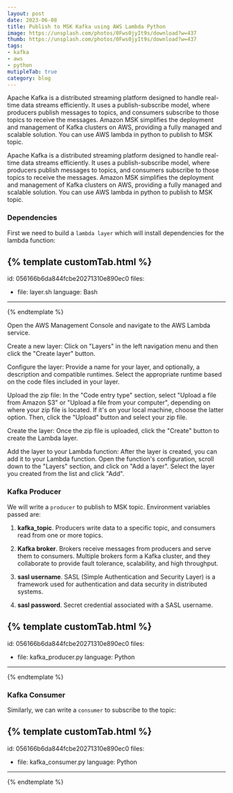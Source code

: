 ```yaml
---
layout: post
date: 2023-06-08
title: Publish to MSK Kafka using AWS Lambda Python
image: https://unsplash.com/photos/0Fws0jyIt9s/download?w=437
thumb: https://unsplash.com/photos/0Fws0jyIt9s/download?w=437
tags:
- kafka
- aws
- python
mutipleTab: true
category: blog
---
```


Apache Kafka is a distributed streaming platform designed to handle real-time data streams efficiently. It uses a publish-subscribe model, where producers publish messages to topics, and consumers subscribe to those topics to receive the messages. Amazon MSK simplifies the deployment and management of Kafka clusters on AWS, providing a fully managed and scalable solution. You can use AWS lambda in python to publish to MSK topic.<!-- truncate_here -->

Apache Kafka is a distributed streaming platform designed to handle real-time data streams efficiently. It uses a publish-subscribe model, where producers publish messages to topics, and consumers subscribe to those topics to receive the messages. Amazon MSK simplifies the deployment and management of Kafka clusters on AWS, providing a fully managed and scalable solution. You can use AWS lambda in python to publish to MSK topic.

### Dependencies

First we need to build a `lambda layer` which will install dependencies for the lambda function:

{% template  customTab.html %}
---
id: 056166b6da844fcbe20271310e890ec0
files:
  - file: layer.sh
    language: Bash
---
{% endtemplate %}

Open the AWS Management Console and navigate to the AWS Lambda service.

Create a new layer: Click on "Layers" in the left navigation menu and then click the "Create layer" button.

Configure the layer: Provide a name for your layer, and optionally, a description and compatible runtimes. Select the appropriate runtime based on the code files included in your layer.

Upload the zip file: In the "Code entry type" section, select "Upload a file from Amazon S3" or "Upload a file from your computer", depending on where your zip file is located. If it's on your local machine, choose the latter option. Then, click the "Upload" button and select your zip file.

Create the layer: Once the zip file is uploaded, click the "Create" button to create the Lambda layer.

Add the layer to your Lambda function: After the layer is created, you can add it to your Lambda function. Open the function's configuration, scroll down to the "Layers" section, and click on "Add a layer". Select the layer you created from the list and click "Add".


### Kafka Producer

We will write a `producer` to publish to MSK topic. Environment variables passed are: 

1. **kafka_topic**. Producers write data to a specific topic, and consumers read from one or more topics.

2. **Kafka broker**. Brokers receive messages from producers and serve them to consumers. Multiple brokers form a Kafka cluster, and they collaborate to provide fault tolerance, scalability, and high throughput.

3. **sasl username**. SASL (Simple Authentication and Security Layer) is a framework used for authentication and data security in distributed systems. 

4. **sasl password**. Secret credential associated with a SASL username. 

{% template  customTab.html %}
---
id: 056166b6da844fcbe20271310e890ec0
files:
  - file: kafka_producer.py
    language: Python
---
{% endtemplate %}

### Kafka Consumer

Similarly, we can write a `consumer` to subscribe to the topic: 

{% template  customTab.html %}
---
id: 056166b6da844fcbe20271310e890ec0
files:
  - file: kafka_consumer.py
    language: Python
---
{% endtemplate %}
